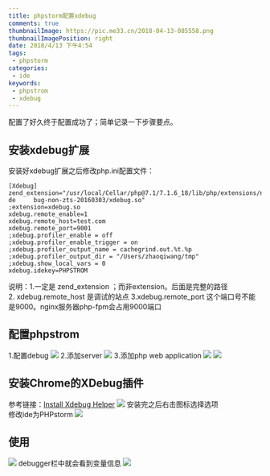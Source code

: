 ```yaml
---
title: phpstorm配置xdebug
comments: true
thumbnailImage: https://pic.me33.cn/2018-04-13-085558.png
thumbnailImagePosition: right
date: 2018/4/13 下午4:54
tags:
 - phpstorm
categories:
 - ide
keywords:
 - phpstrom
 - xdebug
---
```


配置了好久终于配置成功了；简单记录一下步骤要点。

<!-- excerpt -->
<!-- toc -->

## 安装xdebug扩展
安装好xdebug扩展之后修改php.ini配置文件：
```shell
[Xdebug]
zend_extension="/usr/local/Cellar/php@7.1/7.1.6_18/lib/php/extensions/no-de     bug-non-zts-20160303/xdebug.so"
;extension=xdebug.so
xdebug.remote_enable=1
xdebug.remote_host=test.com
xdebug.remote_port=9001
;xdebug.profiler_enable = off
;xdebug.profiler_enable_trigger = on
;xdebug.profiler_output_name = cachegrind.out.%t.%p
;xdebug.profiler_output_dir = "/Users/zhaoqiwang/tmp"
;xdebug.show_local_vars = 0
xdebug.idekey=PHPSTROM

```
说明：1.一定是 zend_extension ；而非extension。后面是完整的路径  
     2. xdebug.remote_host 是调试的站点
     3.xdebug.remote_port 这个端口号不能是9000。nginx服务器php-fpm会占用9000端口
 
 ## 配置phpstrom
 1.配置debug
 ![](https://pic.me33.cn/2018-04-13-091133.png)
 2.添加server
 ![](https://pic.me33.cn/2018-04-13-090849.png)
 3.添加php web application
 ![](https://pic.me33.cn/2018-04-13-092228.png)
 ![](https://pic.me33.cn/2018-04-13-091009.png)
 
 
 ## 安装Chrome的XDebug插件
 参考链接：[Install Xdebug Helper](https://confluence.jetbrains.com/display/PhpStorm/Configure+Xdebug+Helper+for+Chrome+to+be+used+with+PhpStorm)
 ![](https://pic.me33.cn/2018-04-13-091257.png)
 安装完之后右击图标选择选项  
 修改ide为PHPstorm
 ![](https://pic.me33.cn/2018-04-13-091342.png)
 
 ## 使用
 ![](https://pic.me33.cn/2018-04-13-091613.png)
 debugger栏中就会看到变量信息
 ![](https://pic.me33.cn/2018-04-13-091648.png)
 
 